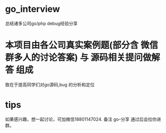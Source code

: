 # go_interview
总结诸多公司go/php  debug经验分享

# 本项目由各公司真实案例题(部分含 微信群多人的讨论答案) 与 源码相关提问做解答 组成
致在于提高同学们对go源码,bug 的分析和定位

# tips
如果感兴趣，想一起讨论，可加微信18801147024. 备注 go-分享 通过后会拉你进群。
